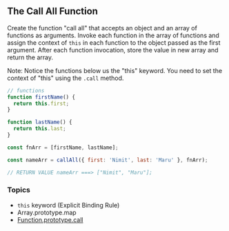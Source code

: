 ## The Call All Function

Create the function "call all" that accepts an object and an array of functions as arguments. Invoke each function in the array of functions and assign the context of `this` in each function to the object passed as the first argument. After each function invocation, store the value in new array and return the array.

Note: Notice the functions below us the "this" keyword. You need to set the context of "this" using the `.call` method.

```js
// functions
function firstName() {
  return this.first;
}

function lastName() {
  return this.last;
}

const fnArr = [firstName, lastName];

const nameArr = callAll({ first: 'Nimit', last: 'Maru' }, fnArr);

// RETURN VALUE nameArr ===> ["Nimit", "Maru"];
```

### Topics

- `this` keyword (Explicit Binding Rule)
- Array.prototype.map
- [Function.prototype.call](https://developer.mozilla.org/en-US/docs/Web/JavaScript/Reference/Global_Objects/Function/call)
